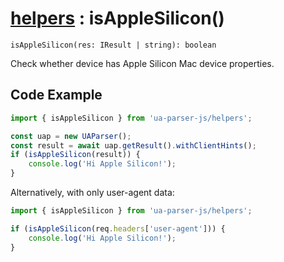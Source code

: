 # [helpers](/api/submodules/helpers/overview) : isAppleSilicon()

`isAppleSilicon(res: IResult | string): boolean`

Check whether device has Apple Silicon Mac device properties.

## Code Example

```js [example-client.js]
import { isAppleSilicon } from 'ua-parser-js/helpers';

const uap = new UAParser();
const result = await uap.getResult().withClientHints();
if (isAppleSilicon(result)) {
    console.log('Hi Apple Silicon!');    
}
```

Alternatively, with only user-agent data:

```js [example-server.js]
import { isAppleSilicon } from 'ua-parser-js/helpers';

if (isAppleSilicon(req.headers['user-agent'])) {
    console.log('Hi Apple Silicon!');    
}
```